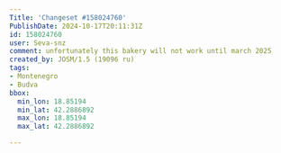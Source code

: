 ```yaml
---
Title: 'Changeset #158024760'
PublishDate: 2024-10-17T20:11:31Z
id: 158024760
user: Seva-snz
comment: unfortunately this bakery will not work until march 2025
created_by: JOSM/1.5 (19096 ru)
tags:
- Montenegro
- Budva
bbox:
  min_lon: 18.85194
  min_lat: 42.2886892
  max_lon: 18.85194
  max_lat: 42.2886892

---
```

